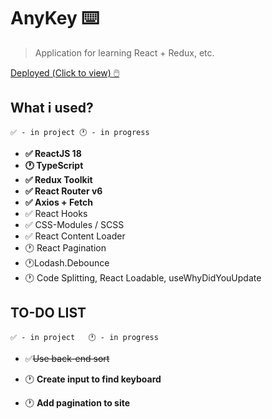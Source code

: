 # AnyKey ⌨️
> Application for learning React + Redux, etc.

[Deployed (Сlick to view) 🖱️  ](https://any-key.vercel.app/ "AnyKey Online DEMO")

## What i used?
```✅ - in project 🕐 - in progress```

- **✅ ReactJS 18**
- **🕐 TypeScript**
- **✅ Redux Toolkit**
- **✅ React Router v6**
- **✅ Axios + Fetch**
- ✅ React Hooks
- ✅ CSS-Modules / SCSS
- ✅ React Content Loader
- 🕐 React Pagination
- 🕐Lodash.Debounce
- 🕐 Code Splitting, React Loadable, useWhyDidYouUpdate
## TO-DO LIST
```✅ - in project   🕐 - in progress```

- ✅~~Use back-end sort~~
- 🕐 **Create input to find keyboard**

- 🕐 **Add pagination to site**
